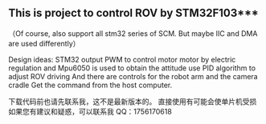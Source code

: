 ## This is project to control ROV by STM32F103***
（Of course, also support all stm32 series of SCM.
But maybe IIC and DMA are used differently）

Design ideas:
      STM32 output PWM to control motor motor  by electric regulation
      and  Mpu6050 is used to obtain the attitude
      use PID algorithm to adjust ROV driving
      And there are controls for the robot arm and the camera cradle
      Get the command from the host computer.

下载代码前也请先联系我，这不是最新版本的。
    直接使用有可能会使单片机受损
如果您有建议和疑惑，可以联系我
QQ：1756170618